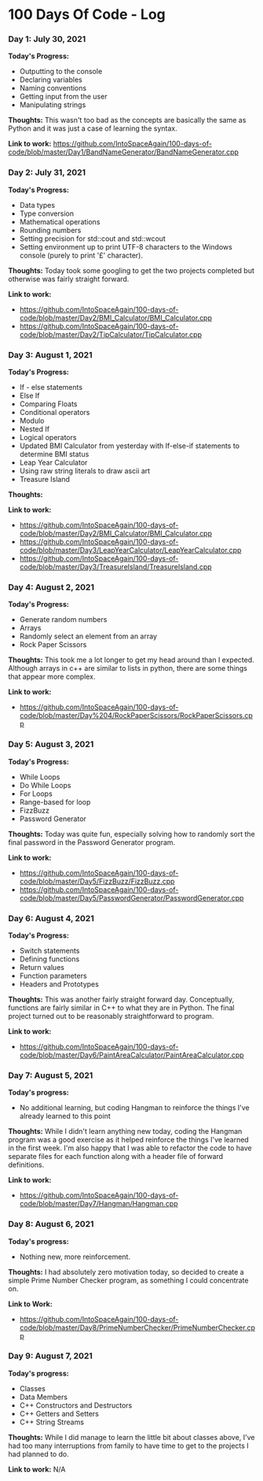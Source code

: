 # 100 Days Of Code - Log

### Day 1: July 30, 2021

**Today's Progress:**
* Outputting to the console
* Declaring variables
* Naming conventions
* Getting input from the user
* Manipulating strings

**Thoughts:** This wasn't too bad as the concepts are basically the same as Python and it was just a case of learning the syntax.

**Link to work:** https://github.com/IntoSpaceAgain/100-days-of-code/blob/master/Day1/BandNameGenerator/BandNameGenerator.cpp

### Day 2: July 31, 2021

**Today's Progress:**
* Data types
* Type conversion
* Mathematical operations
* Rounding numbers
* Setting precision for std::cout and std::wcout
* Setting environment up to print UTF-8 characters to the Windows console (purely to print '£' character).

**Thoughts:** Today took some googling to get the two projects completed but otherwise was fairly straight forward.

**Link to work:** 
* https://github.com/IntoSpaceAgain/100-days-of-code/blob/master/Day2/BMI_Calculator/BMI_Calculator.cpp
* https://github.com/IntoSpaceAgain/100-days-of-code/blob/master/Day2/TipCalculator/TipCalculator.cpp

### Day 3: August 1, 2021

**Today's Progress:**
* If  - else statements
* Else If
* Comparing Floats
* Conditional operators
* Modulo
* Nested If
* Logical operators
* Updated BMI Calculator from yesterday with If-else-if statements to determine BMI status
* Leap Year Calculator
* Using raw string literals to draw ascii art
* Treasure Island

**Thoughts:** 

**Link to work:**
* https://github.com/IntoSpaceAgain/100-days-of-code/blob/master/Day2/BMI_Calculator/BMI_Calculator.cpp
* https://github.com/IntoSpaceAgain/100-days-of-code/blob/master/Day3/LeapYearCalculator/LeapYearCalculator.cpp
* https://github.com/IntoSpaceAgain/100-days-of-code/blob/master/Day3/TreasureIsland/TreasureIsland.cpp

### Day 4: August 2, 2021

**Today's Progress:**
* Generate random numbers
* Arrays
* Randomly select an element from an array
* Rock Paper Scissors


**Thoughts:** This took me a lot longer to get my head around than I expected. Although arrays in c++ are similar to lists in python, there are some things that appear more complex.

**Link to work:**
* https://github.com/IntoSpaceAgain/100-days-of-code/blob/master/Day%204/RockPaperScissors/RockPaperScissors.cpp

### Day 5: August 3, 2021

**Today's Progress:**
* While Loops
* Do While Loops
* For Loops
* Range-based for loop
* FizzBuzz
* Password Generator


**Thoughts:** Today was quite fun, especially solving how to randomly sort the final password in the Password Generator program.

**Link to work:**
* https://github.com/IntoSpaceAgain/100-days-of-code/blob/master/Day5/FizzBuzz/FizzBuzz.cpp
* https://github.com/IntoSpaceAgain/100-days-of-code/blob/master/Day5/PasswordGenerator/PasswordGenerator.cpp

### Day 6: August 4, 2021

**Today's Progress:**
* Switch statements
* Defining functions
* Return values
* Function parameters
* Headers and Prototypes


**Thoughts:** This was another fairly straight forward day. Conceptually, functions are fairly similar in C++ to what they are in Python. The final project turned out to be reasonably straightforward to program.

**Link to work:**
* https://github.com/IntoSpaceAgain/100-days-of-code/blob/master/Day6/PaintAreaCalculator/PaintAreaCalculator.cpp

### Day 7: August 5, 2021
**Today's progress:**
* No additional learning, but coding Hangman to reinforce the things I've already learned to this point


**Thoughts:** While I didn't learn anything new today, coding the Hangman program was a good exercise as it helped reinforce the things I've learned in the first week. I'm also happy that I was able to refactor the code to have separate files for each function along with a header file of forward definitions.

**Link to work:**
* https://github.com/IntoSpaceAgain/100-days-of-code/blob/master/Day7/Hangman/Hangman.cpp

### Day 8: August 6, 2021
**Today's progress:**
* Nothing new, more reinforcement.

**Thoughts:** I had absolutely zero motivation today, so decided to create a simple Prime Number Checker program, as something I could concentrate on.

**Link to Work:**
* https://github.com/IntoSpaceAgain/100-days-of-code/blob/master/Day8/PrimeNumberChecker/PrimeNumberChecker.cpp

### Day 9: August 7, 2021
**Today's progress:**
* Classes
* Data Members
* C++ Constructors and Destructors
* C++ Getters and Setters
* C++ String Streams

**Thoughts:** While I did manage to learn the little bit about classes above, I've had too many interruptions from family to have time to get to the projects I had planned to do.

**Link to work:** N/A